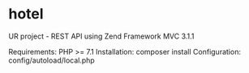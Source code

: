 # hotel
UR project - REST API using Zend Framework MVC 3.1.1

Requirements: PHP >= 7.1
Installation: composer install
Configuration: config/autoload/local.php
